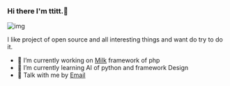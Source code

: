 ### Hi there I'm ttitt.👋
![img](https://ttitt.net/img/logo.jpg)

I like project of open source and all interesting things and want do try to do it.
- 🔭 I’m currently working on [Milk](https://github.com/ttitt/milk) framework of php
- 🌱 I’m currently learning AI of python and framework Design
- 💬 Talk with me by [Email](mailto:i@ttitt.net)




<!--
**ttitt/ttitt** is a ✨ _special_ ✨ repository because its `README.md` (this file) appears on your GitHub profile.

Here are some ideas to get you started:

- 👯 I’m looking to collaborate on ...
- 🤔 I’m looking for help with ...
- 📫 How to reach me: ...
- 😄 Pronouns: ...
- ⚡ Fun fact: ...
-->


